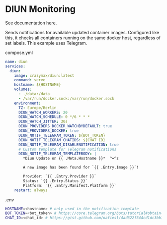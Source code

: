 # DIUN Monitoring
See documentation [here](https://crazymax.dev/diun/).

Sends notifications for available updated container images.
Configured like this, it checks all containers running on the same docker host, regardless of set labels.
This example uses Telegram.

compose.yml

```yaml
name: diun
services:
  diun:
    image: crazymax/diun:latest
    command: serve
    hostname: ${HOSTNAME}
    volumes:
      - ./data:/data
      - /var/run/docker.sock:/var/run/docker.sock
    environment:
      TZ: Europe/Berlin
      DIUN_WATCH_WORKERS: 20
      DIUN_WATCH_SCHEDULE: 0 */6 * * *
      DIUN_WATCH_JITTER: 30s
      DIUN_PROVIDERS_DOCKER_WATCHBYDEFAULT: true
      DIUN_PROVIDERS_DOCKER: true
      DIUN_NOTIF_TELEGRAM_TOKEN: ${BOT_TOKEN}
      DIUN_NOTIF_TELEGRAM_CHATIDS: ${CHAT_ID}
      DIUN_NOTIF_TELEGRAM_DISABLENOTIFICATION: true
      # Custom template for Telegram notifications
      DIUN_NOTIF_TELEGRAM_TEMPLATEBODY: |
        *Diun Update on {{ .Meta.Hostname }}*  ^=^z

        A new image has been found for `{{ .Entry.Image }}`!

        Provider: `{{ .Entry.Provider }}`
        Status: `{{ .Entry.Status }}`
        Platform: `{{ .Entry.Manifest.Platform }}`
    restart: always
```

.env

```bash
HOSTNAME=<hostname> # only used in the notification template
BOT_TOKEN=<bot_token> # https://core.telegram.org/bots/tutorial#obtain-your-bot-token or https://gist.github.com/nafiesl/4ad622f344cd1dc3bb1ecbe468ff9f8a#create-a-telegram-bot-and-get-a-bot-token
CHAT_ID=<chat_id> # https://gist.github.com/nafiesl/4ad622f344cd1dc3bb1ecbe468ff9f8a#get-chat-id-for-a-private-chat
```